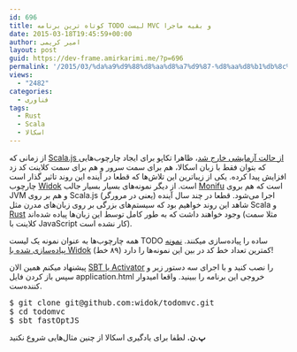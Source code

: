 ```yaml
---
id: 696
title: کوتاه ترین برنامه TODO لیست MVC و بقیه ماجرا
date: 2015-03-18T19:45:59+00:00
author: امیر کریمی
layout: post
guid: https://dev-frame.amirkarimi.me/?p=696
permalink: '/2015/03/%da%a9%d9%88%d8%aa%d8%a7%d9%87-%d8%aa%d8%b1%db%8c%d9%86-%d8%a8%d8%b1%d9%86%d8%a7%d9%85%d9%87-todo-%d9%84%db%8c%d8%b3%d8%aa-mvc-%d9%88-%d8%a8%d9%82%db%8c%d9%87-%d9%85%d8%a7%d8%ac%d8%b1%d8%a7/'
views:
  - "2482"
categories:
  - فناوری
tags:
  - Rust
  - Scala
  - اسکالا
---
```

از زمانی که <a href="http://www.scala-js.org/news/2015/02/05/announcing-scalajs-0.6.0/" target="_blank">Scala.js از حالت آزمایشی خارج شد</a>، ظاهرا تکاپو برای ایجاد چارچوب‌هایی که بتوان فقط با زبان اسکالا، هم برای سمت سرور و هم برای سمت کلاینت کد زد افزایش پیدا کرده. یکی از زیباترین این تلاش‌ها که قطعا در آینده این روند تاثیر گذار است چارچوب <a href="http://widok.github.io/" target="_blank">Widok</a>‌ است. از دیگر نمونه‌های بسیار بسیار جالب <a href="https://github.com/monifu/monifu" target="_blank">Monifu</a> است که هم بروی JVM و هم بر روی Scala.js (یعنی در مرورگر) اجرا می‌شود. قطعا در چند سال آینده شاهد این روند خواهیم بود که سیستم‌های بزرگی بر روی زبان‌های مدرن مثل Scala و <a href="http://www.rust-lang.org/" target="_blank">Rust</a> وجود خواهند داشت که به طور کامل توسط این زبان‌ها پیاده شده‌اند (مثلا سمت کلاینت با JavaScript کار نشده است).

همه چارچوب‌ها به عنوان نمونه یک لیست TODO ساده را پیاده‌سازی میکنند. <a href="https://github.com/widok/todomvc" target="_blank">نمونه پیاده‌سازی شده با Widok</a> کمترین تعداد خط کد در بین این نمونه‌ها را دارد (۸۹ خط)!

پیشنهاد میکنم همین الان <a href="https://typesafe.com/community/core-tools/activator-and-sbt" target="_blank">SBT یا Activator</a> را نصب کنید و با اجرای سه دستور زیر و سپس باز کردن فایل application.html خروجی این برنامه را ببینید. واقعا امیدوار کننده‌ست.

<pre class="brush: bash; title: ; notranslate" title="">$ git clone git@github.com:widok/todomvc.git
$ cd todomvc
$ sbt fastOptJS
</pre>

**پ.ن.** لطفا برای یادگیری اسکالا از چنین مثال‌هایی شروع نکنید
